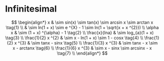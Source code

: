 # Infinitesimal

$$
\begin{align*}
x & \sim sin(x) \sim tan(x) \sim arcsin x \sim arctan x \tag{1} \\
& \sim ln(1 + x) \sim e ^{X} - 1 \sim ln(1 + \sqrt{x + x ^{2}}) \\
\alpha x & \sim (1 + x) ^{\alpha} - 1 \tag{2} \\
\frac{x}{lna} & \sim log_{a}(1 + x) \tag{3} \\
\frac{1}{2} x ^{2} & \sim x - ln(1 + x) \sim 1 - cosx \tag{4} \\
\frac{1}{2} x ^{3} & \sim tanx - sinx \tag{5} \\
\frac{1}{3} x ^{3} & \sim tanx - x \sim x - arctanx \tag{6} \\
\frac{1}{6} x ^{3} & \sim x - sinx \sim arcsinx - x \tag{7} \\
\end{align*}
$$